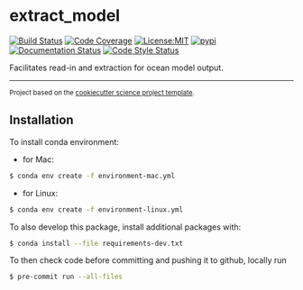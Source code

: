 extract_model
==============================
[![Build Status](https://img.shields.io/github/workflow/status/axiom-data-science/extract_model/Tests?logo=github&style=for-the-badge)](https://github.com/axiom-data-science/extract_model/actions)
[![Code Coverage](https://img.shields.io/codecov/c/github/axiom-data-science/extract_model.svg?style=for-the-badge)](https://codecov.io/gh/axiom-data-science/extract_model)
[![License:MIT](https://img.shields.io/badge/License-MIT-green.svg?style=for-the-badge)](https://opensource.org/licenses/MIT)
[![pypi](https://img.shields.io/pypi/v/extract_model.svg?style=for-the-badge)](https://pypi.org/project/extract_model)
[![Documentation Status](https://img.shields.io/readthedocs/extract_model/latest.svg?style=for-the-badge)](https://extract_model.readthedocs.io/en/latest/?badge=latest)
[![Code Style Status](https://img.shields.io/github/workflow/status/axiom-data-science/extract_model/linting%20with%20pre-commit?label=Code%20Style&style=for-the-badge)](https://github.com/axiom-data-science/extract_model/actions)


Facilitates read-in and extraction for ocean model output.

--------

<p><small>Project based on the <a target="_blank" href="https://github.com/jbusecke/cookiecutter-science-project">cookiecutter science project template</a>.</small></p>

## Installation

To install conda environment:
* for Mac:
``` bash
$ conda env create -f environment-mac.yml
```
* for Linux:
``` bash
$ conda env create -f environment-linux.yml
```

To also develop this package, install additional packages with:
``` bash
$ conda install --file requirements-dev.txt
```

To then check code before committing and pushing it to github, locally run
``` bash
$ pre-commit run --all-files
```
